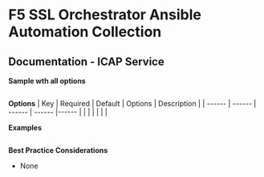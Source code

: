# F5 SSL Orchestrator Ansible Automation Collection
## Documentation - ICAP Service

**Sample wth all options**
```yaml

```

**Options**
| Key | Required | Default | Options | Description |
| ------ | ------ | ------ | ------ |------ |
|  |  |  |  |  |


**Examples**
```YAML

```
**Best Practice Considerations**
- None
 
